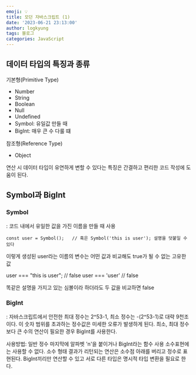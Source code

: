 ```yaml
---
emoji: 💡
title: 모던 자바스크립트 (1)
date: '2023-06-21 23:13:00'
author: logkyung
tags: 블로그
categories: JavaScript
---
```


## 데이터 타입의 특징과 종류
기본형(Primitive Type)
- Number
- String
- Boolean
- Null
- Undefined
- Symbol: 유일값 만들 때
- BigInt: 매우 큰 수 다룰 떄

참조형(Reference Type)
- Object

연산 시 데이터 타입이 유연하게 변할 수 있다는 특징은 간결하고 편리한 코드 작성에 도움이 된다.

## Symbol과 BigInt

### Symbol
: 코드 내에서 유일한 값을 가진 이름을 만들 때 사용

`const user = Symbol();   // 혹은 Symbol('this is user'); 설명을 덧붙일 수 있다`

이렇게 생성된 user라는 이름의 변수는 어떤 값과 비교해도 true가 될 수 없는 고유한 값

user === "this is user"; // false
user === 'user' // false

똑같은 설명을 가지고 있는 심볼이라 하더라도 두 값을 비교하면 false


### BigInt
: 자바스크립트에서 안전한 최대 정수는 2^53-1, 최소 정수는 -(2^53-1)로 대략 9천조이다.
이 숫자 범위를 초과하는 정수값은 미세한 오류가 발생하게 된다.
최소, 최대 정수보다 큰 수의 연산이 필요한 경우 BigInt를 사용한다.

사용방법: 일반 정수 마지막에 알파벳 'n'을 붙이거나 BigInt라는 함수 사용
소수표현에는 사용할 수 없다.
소수 형태 결과가 리턴되는 연산은 소수점 아래를 버리고 정수로 표현된다.
BigInt끼리만 연산할 수 있고 서로 다른 타입은 명시적 타입 변환을 필요로 한다.
